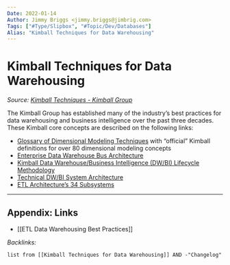 ```yaml
---
Date: 2022-01-14
Author: Jimmy Briggs <jimmy.briggs@jimbrig.com>
Tags: ["#Type/Slipbox", "#Topic/Dev/Databases"]
Alias: "Kimball Techniques for Data Warehousing"
---
```


# Kimball Techniques for Data Warehousing

*Source: [Kimball Techniques - Kimball Group](https://www.kimballgroup.com/data-warehouse-business-intelligence-resources/kimball-techniques/)*

The Kimball Group has established many of the industry’s best practices for data warehousing and business intelligence over the past three decades. These Kimball core concepts are described on the following links:

-   [Glossary of Dimensional Modeling Techniques](http://www.kimballgroup.com/data-warehouse-business-intelligence-resources/kimball-techniques/dimensional-modeling-techniques) with “official” Kimball definitions for over 80 dimensional modeling concepts
-   [Enterprise Data Warehouse Bus Architecture](http://www.kimballgroup.com/data-warehouse-business-intelligence-resources/kimball-techniques/kimball-data-warehouse-bus-architecture/)
-   [Kimball Data Warehouse/Business Intelligence (DW/BI) Lifecycle Methodology](http://www.kimballgroup.com/data-warehouse-business-intelligence-resources/kimball-techniques/dw-bi-lifecycle-method)
-   [Technical DW/BI System Architecture](http://www.kimballgroup.com/data-warehouse-business-intelligence-resources/kimball-techniques/technical-dw-bi-system-architecture)
-   [ETL Architecture’s 34 Subsystems](http://www.kimballgroup.com/data-warehouse-business-intelligence-resources/kimball-techniques/etl-architecture-34-subsystems/ "ETL Architecture 34 Subsystems")

***

## Appendix: Links

- [[ETL Data Warehousing Best Practices]]


*Backlinks:*

```dataview
list from [[Kimball Techniques for Data Warehousing]] AND -"Changelog"
```